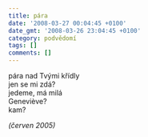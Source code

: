```yaml
---
title: pára
date: '2008-03-27 00:04:45 +0100'
date_gmt: '2008-03-26 23:04:45 +0100'
category: podvědomí
tags: []
comments: []
---
```

<p>pára nad Tvými křídly<br />
jen se mi zdá?<br />
jedeme, má milá<br />
Geneviève?<br />
kam?</p>
<p><em>(červen 2005)</em></p>
